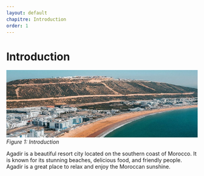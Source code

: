 ```yaml
---
layout: default
chapitre: Introduction
order: 1
---
```


# Introduction

![alt text](images/introduction.jpg) *Figure 1: Introduction*
<!-- ![alt text](images/introduction.jpg) -->

<!-- note -->

Agadir is a beautiful resort city located on the southern coast of Morocco. It is known for its stunning beaches, delicious food, and friendly people. Agadir is a great place to relax and enjoy the Moroccan sunshine.

<!-- new slide -->